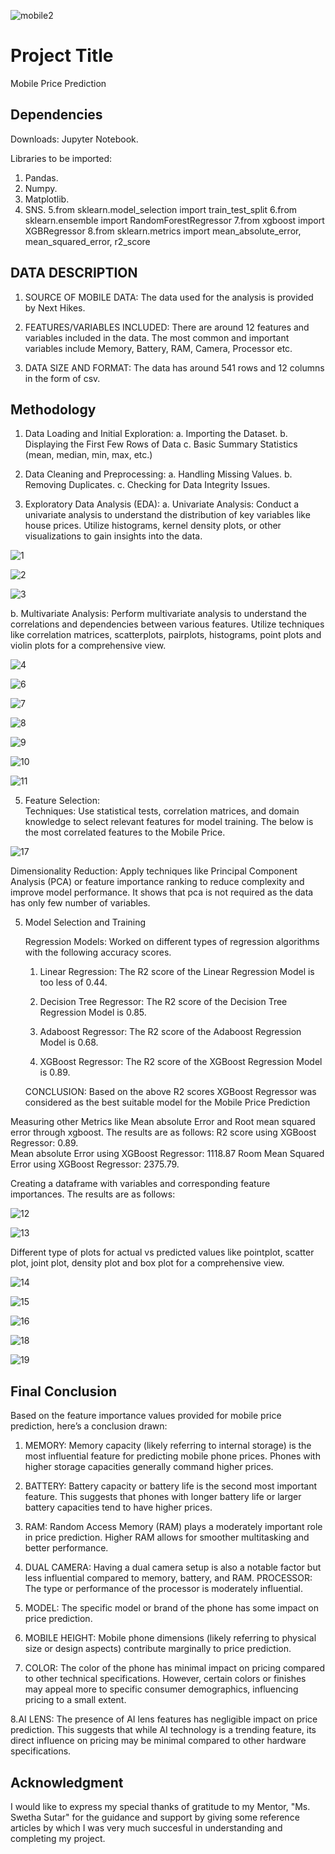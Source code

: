 ![mobile2](https://github.com/user-attachments/assets/b8e4e655-51dd-43e7-9070-a87da0851a0d)

# Project Title

Mobile Price Prediction

## Dependencies

Downloads: Jupyter Notebook. 

Libraries to be imported: 

1.  Pandas.
2.  Numpy.
3.  Matplotlib.
4.  SNS.
5.from sklearn.model_selection import train_test_split
6.from sklearn.ensemble import RandomForestRegressor
7.from xgboost import XGBRegressor
8.from sklearn.metrics import mean_absolute_error, mean_squared_error, r2_score

## DATA  DESCRIPTION

1.  SOURCE OF MOBILE DATA:  The data used for the analysis is provided by Next Hikes.

2.  FEATURES/VARIABLES INCLUDED:  There are around  12 features and variables included in the data.   The most common and important variables include Memory,  Battery, RAM, Camera, Processor etc.

3.  DATA SIZE AND FORMAT:  The data has around 541 rows and 12 columns in the form of csv.

##  Methodology

1.  Data Loading and Initial Exploration:
	a. Importing the Dataset.
	b. Displaying the First Few Rows of Data
	c. Basic Summary Statistics (mean, median, min, max, etc.)

2.  Data Cleaning and Preprocessing:
	a. Handling Missing Values.
	b. Removing Duplicates.
	c. Checking for Data Integrity Issues.

3.  Exploratory Data Analysis (EDA):
	a. Univariate Analysis:  Conduct a univariate analysis to understand the distribution of key variables 	like house prices. Utilize histograms, kernel density plots, or other visualizations to gain insights into the data.

![1](https://github.com/user-attachments/assets/6f50a734-5916-4ea9-8431-9bc6b3a031b7)

![2](https://github.com/user-attachments/assets/a8f40448-3935-472d-855c-d2536d0f2abf)

![3](https://github.com/user-attachments/assets/658ba95d-cc0a-4569-af64-f3faa7611f95)

b. Multivariate Analysis:  Perform multivariate analysis to understand the correlations and 	dependencies between various
 features. Utilize techniques like
correlation matrices, scatterplots, pairplots, histograms, point plots and violin plots for a comprehensive view.

![4](https://github.com/user-attachments/assets/6c395cb2-2c3a-4467-b3dd-305170208205)

![6](https://github.com/user-attachments/assets/fefb9e71-450c-464b-bb4e-decb44c89458)

![7](https://github.com/user-attachments/assets/5349f5d9-348e-4f17-93cd-c2a5cbcbad12)

![8](https://github.com/user-attachments/assets/6e10df4c-fed9-40a6-94a3-3f4bf682eeba)

![9](https://github.com/user-attachments/assets/81bb18c7-ba00-44b6-a0d1-24e890f765d7)

![10](https://github.com/user-attachments/assets/9b69731a-7691-457d-8c55-08db6a396dce)

![11](https://github.com/user-attachments/assets/20e281a6-a27e-414c-be38-207bee2851da)


5.   Feature Selection:  
Techniques: Use statistical tests, correlation matrices, and domain knowledge to select relevant features for 	model  training.  The below is the most correlated features to the Mobile Price.

![17](https://github.com/user-attachments/assets/e95daea0-815c-4c05-9ef5-78717079eaa1)

Dimensionality Reduction: Apply techniques like Principal Component Analysis (PCA) or feature importance 	ranking to reduce complexity and improve model performance.	It shows that pca is not required as the data has only few number of variables.

5.  Model Selection and Training

	  Regression Models: Worked on different types of regression algorithms with the following accuracy scores.
 
	  1.  Linear Regression:  The R2 score of the Linear Regression Model is too less of 0.44.

	  2.  Decision Tree Regressor:  The R2 score of the Decision Tree Regression Model is	 0.85.
	
	  3.  Adaboost Regressor:  The R2 score of the Adaboost Regression Model is 0.68.

	  4.  XGBoost Regressor:  The R2 score of the XGBoost Regression Model is 0.89.
    
    CONCLUSION:  Based on the above R2 scores XGBoost Regressor was considered as the best suitable model for the Mobile Price Prediction         

  Measuring other Metrics like Mean absolute Error and Root mean squared error through xgboost.  The results are as follows:
  R2 score using XGBoost Regressor:   0.89.			
  Mean absolute Error using XGBoost Regressor:  1118.87
  Room Mean Squared Error using XGBoost Regressor:  2375.79.

  Creating a dataframe with variables and corresponding feature importances.  The results are as follows:

  ![12](https://github.com/user-attachments/assets/08f33188-cae1-4cce-93f3-76b009a040c1)

  ![13](https://github.com/user-attachments/assets/560856b7-e8d1-4691-805a-db0c5f52aa91)

  
Different type of plots for actual vs predicted values like pointplot, scatter plot, joint plot, density plot and box plot for a comprehensive view.

![14](https://github.com/user-attachments/assets/016432e0-663d-4926-bea8-ea45257c2836)

![15](https://github.com/user-attachments/assets/68c74798-2f87-485c-8d23-c9237c64fb69)

![16](https://github.com/user-attachments/assets/eff1ff18-8a78-4eac-9c2b-7ec4dc4f42fe)

![18](https://github.com/user-attachments/assets/37a08739-ffaa-497a-9989-b21900576253)

![19](https://github.com/user-attachments/assets/f9f1f4e7-7e4e-4d49-9a44-a925304adce8)

## Final Conclusion

Based on the feature importance values provided for mobile price prediction, here’s a conclusion drawn:
1.  MEMORY: Memory capacity (likely referring to internal storage) is the most influential feature for predicting mobile phone prices. Phones with higher storage capacities generally command higher prices.

2.  BATTERY: Battery capacity or battery life is the second most important feature. This suggests that phones with longer battery life or larger battery capacities tend to have higher prices.

3.  RAM: Random Access Memory (RAM) plays a moderately important role in price prediction. Higher RAM allows for smoother multitasking and better performance.

4.  DUAL CAMERA: Having a dual camera setup is also a notable factor but less influential compared to memory, battery, and RAM.
PROCESSOR: The type or performance of the processor is moderately influential.

5.  MODEL: The specific model or brand of the phone has some impact on price prediction.

6.  MOBILE HEIGHT: Mobile phone dimensions (likely referring to physical size or design aspects) contribute marginally to price prediction.

7.  COLOR: The color of the phone has minimal impact on pricing compared to other technical specifications. However, certain colors or finishes may appeal more to specific consumer demographics, influencing pricing to a small extent.

8.AI LENS: The presence of AI lens features has negligible impact on price prediction. This suggests that while AI technology is a trending feature, its direct influence on pricing may be minimal compared to other hardware specifications.

## Acknowledgment

 I would like to express my special thanks of gratitude to my Mentor, "Ms. Swetha Sutar" for the guidance and support by giving some reference articles by which I was very much succesful in understanding and completing my project.
